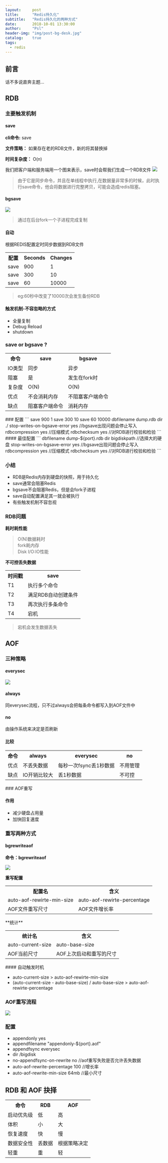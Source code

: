 ```yaml
---
layout:     post
title:      "Redis持久化"
subtitle:   "Redis持久化的两种方式"
date:       2018-10-01 13:30:00
author:     "Psl"
header-img: "img/post-bg-desk.jpg"
catalog:    true
tags:
  - redis
---
```


## 前言
话不多说直奔主题...

## RDB
### 主要触发机制

#### save

**cli命令:** save

**文件策略：** 如果存在老的RDB文件，新的将其替换掉

**时间复杂度：** O(n)

我们把客户端和服务端用一个图来表示，save时会帮我们生成一个RDB文件
![](/img/in-post/2019-01-08/1.png)

> 由于它是同步命令，并且在单线程中执行,在数据量非常多的时候，此时执行save命令，他会将数据进行完整拷贝，可能会造成redis阻塞。


#### bgsave
![](/img/in-post/2019-01-08/2.png)

>通过在后台fork一个子进程完成复制

#### 自动

根据REDIS配置定时同步数据到RDB文件
<table><tr><th>配置</th><th>Seconds</th><th>Changes</th></tr><tr><td>save</td><td>900</td><td>1</td></tr><tr><td>save</td><td>300</td><td>10</td></tr><tr><td>save</td><td>60</td><td>10000</td></tr></table>

> eg:60秒中改变了10000次会发生备份RDB

#### 触发机制-不容忽略的方式

* 全量复制
* Debug Reload
* shutdown

### save or bgsave ?
<table><tr><th>命令</th><th>save</th><th>bgsave</th></tr><tr><td>IO类型</td><td>同步</td><td>异步</td></tr><tr><td>阻塞</td><td>是</td><td>发生在fork时</td></tr><tr><td>复杂度</td><td>O(N)</td><td>O(N)</td></tr><tr><td>优点</td><td>不会消耗内存</td><td>不阻塞客户端命令</td></tr><tr><td>缺点</td><td>阻塞客户端命令</td><td>消耗内存</td></tr></table>
### 配置
```
save 900 1
save 300 10
save 60 10000
dbfilename dump.rdb
dir ./
stop-writes-on-bgsave-error yes //bgsave出现问题会停止写入
rdbcompression yes  //压缩模式
rdbchecksum yes //对RDB进行校验和检验
```
#### 最佳配置
```
dbfilename dump-${port}.rdb
dir bigdiskpath //选择大的硬盘
stop-writes-on-bgsave-error yes //bgsave出现问题会停止写入
rdbcompression yes  //压缩模式
rdbchecksum yes //对RDB进行校验和检验
```

### 小结
* RDB是Redis内存到硬盘的快照，用于持久化
* save通常会阻塞Redis
* bgsave不会阻塞Redis，但是会fork子进程
* save自动配置满足其一就会被执行
* 有些触发机制不容忽视

### RDB问题

**耗时耗性能**
> O(N)数据耗时<br>
> fork耗内存<br>
> Disk I/O:IO性能

**不可控丢失数据**
<table><tr><th>时间戳</th><th>save</th></tr><tr><td>T1</td><td>执行多个命令</td></tr><tr><td>T2</td><td>满足RDB自动创建条件</td></tr><tr><td>T3</td><td>再次执行多条命令</td></tr><tr><td>T4</td><td>宕机</td></tr></table>

> 宕机会发生数据丢失

## AOF

### 三种策略

#### everysec
![](/img/in-post/2019-01-08/4.png)

#### always

同everysec流程，只不过always会把每条命令都写入到AOF文件中

#### no

由操作系统来决定是否刷新

#### 比较
<table><tr><th>命令</th><th>always</th><th>everysec</th><th>no</th></tr><tr><td>优点</td><td>不丢失数据</td><td>每秒一次fsync丢1秒数据</td><td>不用管理</td></tr><tr><td>缺点</td><td>IO开销比较大</td><td>丢1秒数据</td><td>不可控</td></tr></table>
### AOF重写

#### 作用

* 减少硬盘占用量
* 加快回复速度

### 重写两种方式

#### bgrewriteaof

**命令：bgrewriteaof**

![](/img/in-post/2019-01-08/6.png)

**重写配置**
<table><tr><th>配置名</th><th>含义</th></tr><tr><td>auto-aof-rewirte-min-size</td><td>auto-aof-rewirte-percentage</td></tr><tr><td>AOF文件重写尺寸</td><td>AOF文件增长率</td></tr></table>
**统计**
<table><tr><th>统计名</th><th>含义</th></tr><tr><td>auto-current-size</td><td>auto-base-size</td></tr><tr><td>AOF当前尺寸</td><td>AOF上次启动和重写的尺寸</td></tr></table>
#### 自动触发时机

* auto-current-size > auto-aof-rewirte-min-size
* (auto-current-size - auto-base-size) / auto-base-size > auto-aof-rewirte-percentage

### AOF重写流程

![](/img/in-post/2019-01-08/8.jpg)

### 配置

* appendonly yes
* appendfilename "appendonly-${port}.aof"
* appendfsync everysec
* dir /bigdisk
* no-appendfsync-on-rewrite no  //aof重写失败是否允许丢失数据
* auto-aof-rewrite-percentage 100   //增长率
* auto-aof-rewrite-min-size 64mb    //最小尺寸

## RDB 和 AOF 抉择
<table><tr><th>命令</th><th>RDB</th><th>AOF</th></tr><tr><td>启动优先级</td><td>低</td><td>高</td></tr><tr><td>体积</td><td>小</td><td>大</td></tr><tr><td>恢复速度</td><td>快</td><td>慢</td></tr><tr><td>数据安全性</td><td>丢数据</td><td>根据策略决定</td></tr><tr><td>轻重</td><td>重</td><td>轻</td></tr></table>


